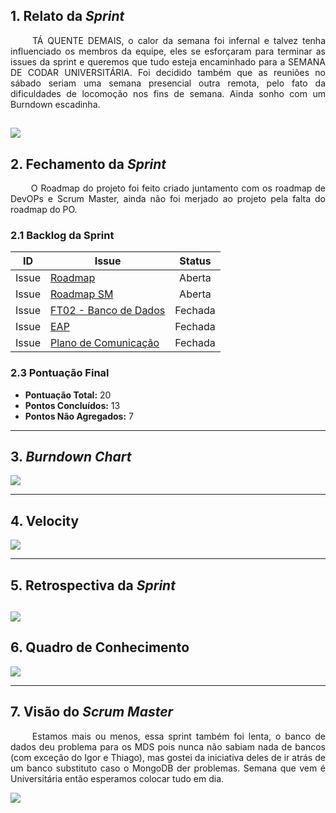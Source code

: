 ## 1. Relato da _Sprint_

<p align="justify">&emsp;&emsp; TÁ QUENTE DEMAIS, o calor da semana foi infernal e talvez tenha influenciado os membros da equipe, eles se esforçaram para terminar as issues da sprint e queremos que tudo esteja encaminhado para a SEMANA DE CODAR UNIVERSITÁRIA. Foi decidido também que as reuniões no sábado seriam uma semana presencial outra remota, pelo fato da dificuldades de locomoção nos fins de semana. Ainda sonho com um Burndown escadinha.
</p>


![](https://media.giphy.com/media/Dgt282fuOmSnC/giphy.gif)
------------

## 2. Fechamento da _Sprint_
<p align="justify">&emsp;&emsp; O Roadmap do projeto foi feito criado juntamento com os roadmap de DevOPs e Scrum Master, ainda não foi merjado ao projeto pela falta do roadmap do PO.
</p>

### 2.1 Backlog da Sprint

| ID | Issue | Status |
|:--:| ------- | :----: |
| Issue | [Roadmap](https://github.com/fga-eps-mds/2019.2-arbc/issues/20) | Aberta |
| Issue | [Roadmap SM](https://github.com/fga-eps-mds/2019.2-arbc/issues/31) | Aberta |
| Issue | [FT02 - Banco de Dados](https://github.com/fga-eps-mds/2019.2-arbc/issues/24)| Fechada |
| Issue | [EAP](https://github.com/fga-eps-mds/2019.2-arbc/issues/37) | Fechada |
| Issue | [Plano de Comunicação](https://github.com/fga-eps-mds/2019.2-arbc/issues/55) | Fechada |

### 2.3 Pontuação Final

* __Pontuação Total:__ 20
* __Pontos Concluídos:__ 13
* __Pontos Não Agregados:__ 7

------------

## 3. _Burndown Chart_


![](https://i.ibb.co/f4ZYqtX/bd3.png)

------------

## 4. Velocity

![](https://i.ibb.co/2grhT5c/v3-1.png)

------------

## 5. Retrospectiva da _Sprint_

![](https://i.ibb.co/pZszKx5/res3.png)
------------

## 6. Quadro de Conhecimento

![](https://i.ibb.co/VScZ3r4/conh3.png)

----

## 7. Visão do _Scrum Master_

<p align="justify">&emsp;&emsp; Estamos mais ou menos, essa sprint também foi lenta, o banco de dados deu problema para os MDS pois nunca não sabiam nada de bancos (com exceção do Igor e Thiago), mas gostei da iniciativa deles de ir atrás de um banco substituto caso o MongoDB der problemas. Semana que vem é Universitária então esperamos colocar tudo em dia.

![](https://media.giphy.com/media/AYP77klN85gWY/giphy.gif)
